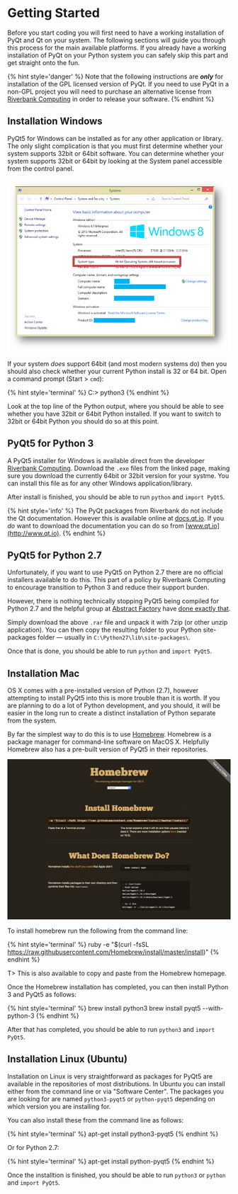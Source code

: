# Getting Started

Before you start coding you will first need to have a working installation of 
PyQt and Qt on your system. The following sections will guide you through this
process for the main available platforms. If you already have a working installation
of PyQt on your Python system you can safely skip this part and get straight
onto the fun.


{% hint style='danger' %}
Note that the following instructions are ***only*** for installation of the GPL
licensed version of PyQt. If you need to use PyQt in a non-GPL project you will
need to purchase an alternative license from [Riverbank Computing](https://www.riverbankcomputing.com) in order to release your software.
{% endhint %}

## Installation Windows

PyQt5 for Windows can be installed as for any other application or library. The only
slight complication is that you must first determine whether your system supports
32bit or 64bit software. You can determine whether your system supports 32bit or 64bit 
by looking at the System panel accessible from the control panel.

![The Windows system panel, where you can find out if you're running 64 or 32bit.](images/windows-system-panel.png)

If your system *does* support 64bit (and most modern systems do) then you 
should also check whether your current Python install is 32 or 64 bit. Open a command
prompt (Start > `cmd`):

{% hint style='terminal' %}
    C:\> python3
{% endhint %}
    
Look at the top line of the Python output, where you should be able to see whether
you have 32bit or 64bit Python installed. If you want to switch to 32bit or 64bit 
Python you should do so at this point.

## PyQt5 for Python 3

A PyQt5 installer for Windows is available direct from the developer [Riverbank Computing](https://www.riverbankcomputing.com/software/pyqt/download5). Download the `.exe` files from the linked page, making sure you download the currently 64bit or 32bit version for your
systme. You can install this file as for any other Windows application/library.

After install is finished, you should be able to run `python` and `import PyQt5`.

{% hint style='info' %}
The PyQt packages from Riverbank do not include the Qt documentation. However this
is available online at [docs.qt.io](http://docs.qt.io). If you *do* want to 
download the documentation you can do so from [www.qt.io](http://www.qt.io).
{% endhint %}


## PyQt5 for Python 2.7

Unfortunately, if you want to use PyQt5 on Python 2.7 there are no official installers
available to do this. This part of a policy by Riverbank Computing to encourage
transition to Python 3 and reduce their support burden.

However, there is nothing technically stopping PyQt5 being compiled for Python 2.7 and
the helpful group at [Abstract Factory](http://abstractfactory.io) have 
[done exactly that](http://blog.abstractfactory.io/pyqt5-1-1-for-python-2-7/).

Simply download the above `.rar` file and unpack it with 7zip (or other unzip application).
You can then copy the resulting folder to your Python site-packages folder — usually
in `C:\Python27\lib\site-packages\`.

Once that is done, you should be able to run `python` and `import PyQt5`.

## Installation Mac

OS X comes with a pre-installed version of Python (2.7), however attempting to 
install PyQt5 into this is more trouble than it is worth. If you are planning to 
do a lot of Python development, and you should, it will be easier in the long
run to create a distinct installation of Python separate from the system.

By far the simplest way to do this is to use [Homebrew](http://brew.sh/). Homebrew
is a package manager for command-line software on MacOS X. Helpfully Homebrew also
has a pre-built version of PyQt5 in their repositories.

![Homebrew — the missing package manager for OS X](images/homebrew.png)

To install homebrew run the following from the command line:

{% hint style='terminal' %}
    ruby -e "$(curl -fsSL https://raw.githubusercontent.com/Homebrew/install/master/install)"
{% endhint %}

T> This is also available to copy and paste from the Homebrew homepage.

Once the Homebrew installation has completed, you can then install Python 3 and PyQt5 
as follows:

{% hint style='terminal' %}
    brew install python3
    brew install pyqt5 --with-python-3
{% endhint %}
    
After that has completed, you should be able to run `python3` and `import PyQt5`.    

## Installation Linux (Ubuntu)

Installation on Linux is very straightforward as packages for PyQt5 are available in
the repositories of most distributions. In Ubuntu you can install either from
the command line or via "Software Center". The packages you are looking for are
named `python3-pyqt5` or `python-pyqt5` depending on which version you are installing for.

You can also install these from the command line as follows:

{% hint style='terminal' %}
    apt-get install python3-pyqt5
{% endhint %}
    
Or for Python 2.7:

{% hint style='terminal' %}
    apt-get install python-pyqt5
{% endhint %}

Once the installtion is finished, you should be able to run `python3` or `python` and `import PyQt5`.    
    
    
    

    
    